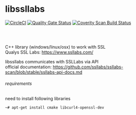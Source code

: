 # libssllabs
[![CircleCI](https://dl.circleci.com/status-badge/img/circleci/6uMc8po2vsZYfPzAnb7DdZ/qYT712W7VP1YRjJJFjtZU/tree/master.svg?style=svg)](https://dl.circleci.com/status-badge/redirect/circleci/6uMc8po2vsZYfPzAnb7DdZ/qYT712W7VP1YRjJJFjtZU/tree/master)
[![Quality Gate Status](https://sonarcloud.io/api/project_badges/measure?project=matusso_libssllabs&metric=alert_status)](https://sonarcloud.io/dashboard?id=matusso_libssllabs)
<a href="https://scan.coverity.com/projects/matusso-libssllabs">
  <img alt="Coverity Scan Build Status"
       src="https://scan.coverity.com/projects/8326/badge.svg"/>
</a>

<br><br>

C++ library (windows/linux/osx) to work with SSL<br>
Qualys SSL Labs: https://www.ssllabs.com/

libssllabs communicates with SSLLabs via API <br>
official documentation: https://github.com/ssllabs/ssllabs-scan/blob/stable/ssllabs-api-docs.md

###### requirements
need to install following libraries
```
~# apt-get install cmake libcurl4-openssl-dev
```

